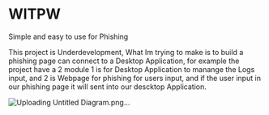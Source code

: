 # WITPW
Simple and easy to use for Phishing

This project is Underdevelopment, What Im trying to make is to build a phishing page can connect to a Desktop Application, for example the project have a 2 module 1 is for Desktop Application to manange
the Logs input, and 2 is Webpage for phishing for users input, and if the user input in our phishing page it will sent into our descktop Application.


![Uploading Untitled Diagram.png…]()
